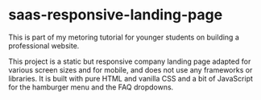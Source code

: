 # saas-responsive-landing-page
This is part of my metoring tutorial for younger students on building a professional website.

This project is a static but responsive company landing page adapted for various screen sizes and for mobile, and does not use any frameworks or libraries. It is built with pure HTML and vanilla CSS and a bit of JavaScript for the hamburger menu and the FAQ dropdowns.

